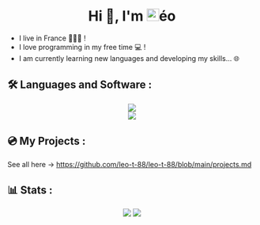 <h1 align="center">Hi 👋, I'm <img src="https://leo-t-88.github.io/logo.png" height="25px">éo</h1>

- I live in France 💙🤍💖 !
- I love programming  in my free time  💻 !
- I am currently learning new languages and developing my skills... 🌐

## 🛠️ Languages and Software :
<p align="center">
  <img src="https://skillicons.dev/icons?i=html,css,js,cs,java"><br>
  <img src="https://skillicons.dev/icons?i=vscode,visualstudio,rider,idea,ps,github">
</p>

## 💿 My Projects :
See all here → https://github.com/leo-t-88/leo-t-88/blob/main/projects.md

## 📊 Stats :
<div align="center">
  <img src="https://github-readme-stats.vercel.app/api?username=leo-t-88&show_icons=true&theme=transparent&hide_border=true">
  <img src="https://github-readme-stats.vercel.app/api/top-langs/?username=leo-t-88&layout=donut&theme=transparent&hide_border=true">
</div>

